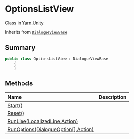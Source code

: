 # OptionsListView

Class in [Yarn.Unity](/api/csharp/yarn.unity.md)

Inherits from [`DialogueViewBase`](/api/csharp/yarn.unity.dialogueviewbase.md)

## Summary



```csharp
public class OptionsListView : DialogueViewBase
    {
    }
```

## Methods

|Name|Description|
|:---|:---|
|[Start()](/api/csharp/yarn.unity.optionslistview.start.md)||
|[Reset()](/api/csharp/yarn.unity.optionslistview.reset.md)||
|[RunLine(LocalizedLine,Action)](/api/csharp/yarn.unity.optionslistview.runline.md)||
|[RunOptions(DialogueOption[],Action<int>)](/api/csharp/yarn.unity.optionslistview.runoptions.md)||

